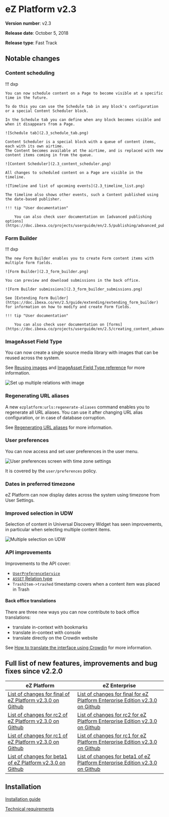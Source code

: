 <!-- vale VariablesVersion = NO -->

# eZ Platform v2.3

**Version number**: v2.3

**Release date**: October 5, 2018

**Release type**: Fast Track

## Notable changes

### Content scheduling

!!! dxp

    You can now schedule content on a Page to become visible at a specific time in the future.

    To do this you can use the Schedule tab in any block's configuration or a special Content Scheduler block.

    In the Schedule tab you can define when any block becomes visible and when it disappears from a Page.

    ![Schedule tab](2.3_schedule_tab.png)

    Content Scheduler is a special block with a queue of content items, each with its own airtime.
    The Content becomes available at the airtime, and is replaced with new content items coming in from the queue.

    ![Content Scheduler](2.3_content_scheduler.png)

    All changes to scheduled content on a Page are visible in the timeline.

    ![Timeline and list of upcoming events](2.3_timeline_list.png)

    The timeline also shows other events, such a Content published using the date-based publisher.

    !!! tip "User documentation"

        You can also check user documentation on [advanced publishing options](https://doc.ibexa.co/projects/userguide/en/2.5/publishing/advanced_publishing_options)

### Form Builder

!!! dxp

    The new Form Builder enables you to create Form content items with multiple form fields.

    ![Form Builder](2.3_form_builder.png)

    You can preview and download submissions in the back office.

    ![Form Builder submissions](2.3_form_builder_submissions.png)

    See [Extending Form Builder](https://doc.ibexa.co/en/2.5/guide/extending/extending_form_builder) for information on how to modify and create Form fields.

    !!! tip "User documentation"

        You can also check user documentation on [forms](https://doc.ibexa.co/projects/userguide/en/2.5/creating_content_advanced/#forms)

### ImageAsset Field Type

You can now create a single source media library with images that can be reused across the system.

See [Reusing images](https://doc.ibexa.co/en/2.5/guide/images/#reusing-images) and [ImageAsset Field Type reference](https://doc.ibexa.co/en/2.5/api/field_types_reference/imageassetfield) for more information.

![Set up multiple relations with image](2.3_image_asset.png)

### Regenerating URL aliases

A new `ezplatform:urls:regenerate-aliases` command enables you to regenerate all URL aliases.
You can use it after changing URL alias configuration, or in case of database corruption.

See [Regenerating URL aliases](https://doc.ibexa.co/en/2.5/guide/url_management/#regenerating-url-aliases) for more information.

### User preferences

You can now access and set user preferences in the user menu.

![User preferences screen with time zone settings](2.3_user_preferences.png)

It is covered by the `user/preferences` policy.

### Dates in preferred timezone

eZ Platform can now display dates across the system using timezone from User Settings.

### Improved selection in UDW

Selection of content in Universal Discovery Widget has seen improvements,
in particular when selecting multiple content items.

![Multiple selection on UDW](2.3_udw_selection.png)

### API improvements

Improvements to the API cover:

- [`UserPreferenceService`](https://github.com/ezsystems/ezpublish-kernel/blob/v7.3.0/eZ/Publish/API/Repository/UserPreferenceService.php)
- [`ASSET` Relation type](https://github.com/ezsystems/ezpublish-kernel/blob/v7.3.0-rc2/eZ/Publish/Core/REST/Client/Input/Parser/Relation.php#L84)
- `TrashItem->trashed` timestamp covers when a content item was placed in Trash

#### Back office translations

There are three new ways you can now contribute to back office translations:
- translate in-context with bookmarks
- translate in-context with console
- translate directly on the Crowdin website

See [How to translate the interface using Crowdin](https://doc.ibexa.co/en/2.5/community_resources/translations/#how-to-translate-the-interface-using-crowdin) for more information.

## Full list of new features, improvements and bug fixes since v2.2.0

| eZ Platform   | eZ Enterprise  |
|--------------|------------|
| [List of changes for final of eZ Platform v2.3.0 on Github](https://github.com/ezsystems/ezplatform/releases/tag/v2.3.0) | [List of changes for final for eZ Platform Enterprise Edition v2.3.0 on Github](https://github.com/ezsystems/ezplatform-ee/releases/tag/v2.3.0) |
| [List of changes for rc2 of eZ Platform v2.3.0 on Github](https://github.com/ezsystems/ezplatform/releases/tag/v2.3.0-rc2) | [List of changes for rc2 for eZ Platform Enterprise Edition v2.3.0 on Github](https://github.com/ezsystems/ezplatform-ee/releases/tag/v2.3.0-rc2) |
| [List of changes for rc1 of eZ Platform v2.3.0 on Github](https://github.com/ezsystems/ezplatform/releases/tag/v2.3.0-rc1) | [List of changes for rc1 for eZ Platform Enterprise Edition v2.3.0 on Github](https://github.com/ezsystems/ezplatform-ee/releases/tag/v2.3.0-rc1) |
| [List of changes for beta1 of eZ Platform v2.3.0 on Github](https://github.com/ezsystems/ezplatform/releases/tag/v2.3.0-beta1) | [List of changes for beta1 of eZ Platform Enterprise Edition v2.3.0 on Github](https://github.com/ezsystems/ezplatform-ee/releases/tag/v2.3.0-beta1) |

## Installation

[Installation guide](https://doc.ibexa.co/en/2.5/getting_started/install_ez_platform)

[Technical requirements](https://doc.ibexa.co/en/2.5/getting_started/requirements)
